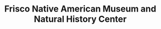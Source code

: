 ---
layout: repo
title: "Frisco Native American Museum and Natural History Center"
id: 4866
permalink: repos/4866/
---